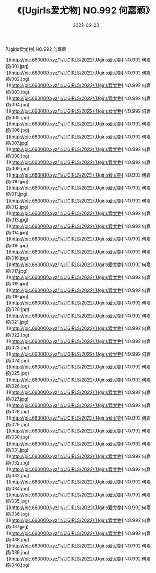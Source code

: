 ﻿---
layout: post
title:  《[Ugirls爱尤物] NO.992 何嘉颖》
date:   2022-02-23
img: http://pic.660000.xyz/1:/UGIRLS/2022/[Ugirls爱尤物] NO.992 何嘉颖/000.jpg
categories: [美女, 清纯, 唯美]
---

[Ugirls爱尤物] NO.992 何嘉颖

 ![](http://pic.660000.xyz/1:/UGIRLS/2022/[Ugirls爱尤物] NO.992 何嘉颖/001.jpg) <br>![](http://pic.660000.xyz/1:/UGIRLS/2022/[Ugirls爱尤物] NO.992 何嘉颖/002.jpg) <br>![](http://pic.660000.xyz/1:/UGIRLS/2022/[Ugirls爱尤物] NO.992 何嘉颖/003.jpg) <br>![](http://pic.660000.xyz/1:/UGIRLS/2022/[Ugirls爱尤物] NO.992 何嘉颖/004.jpg) <br>![](http://pic.660000.xyz/1:/UGIRLS/2022/[Ugirls爱尤物] NO.992 何嘉颖/005.jpg) <br>![](http://pic.660000.xyz/1:/UGIRLS/2022/[Ugirls爱尤物] NO.992 何嘉颖/006.jpg) <br>![](http://pic.660000.xyz/1:/UGIRLS/2022/[Ugirls爱尤物] NO.992 何嘉颖/007.jpg) <br>![](http://pic.660000.xyz/1:/UGIRLS/2022/[Ugirls爱尤物] NO.992 何嘉颖/008.jpg) <br>![](http://pic.660000.xyz/1:/UGIRLS/2022/[Ugirls爱尤物] NO.992 何嘉颖/009.jpg) <br>![](http://pic.660000.xyz/1:/UGIRLS/2022/[Ugirls爱尤物] NO.992 何嘉颖/010.jpg) <br>![](http://pic.660000.xyz/1:/UGIRLS/2022/[Ugirls爱尤物] NO.992 何嘉颖/011.jpg) <br>![](http://pic.660000.xyz/1:/UGIRLS/2022/[Ugirls爱尤物] NO.992 何嘉颖/012.jpg) <br>![](http://pic.660000.xyz/1:/UGIRLS/2022/[Ugirls爱尤物] NO.992 何嘉颖/013.jpg) <br>![](http://pic.660000.xyz/1:/UGIRLS/2022/[Ugirls爱尤物] NO.992 何嘉颖/014.jpg) <br>![](http://pic.660000.xyz/1:/UGIRLS/2022/[Ugirls爱尤物] NO.992 何嘉颖/015.jpg) <br>![](http://pic.660000.xyz/1:/UGIRLS/2022/[Ugirls爱尤物] NO.992 何嘉颖/016.jpg) <br>![](http://pic.660000.xyz/1:/UGIRLS/2022/[Ugirls爱尤物] NO.992 何嘉颖/017.jpg) <br>![](http://pic.660000.xyz/1:/UGIRLS/2022/[Ugirls爱尤物] NO.992 何嘉颖/018.jpg) <br>![](http://pic.660000.xyz/1:/UGIRLS/2022/[Ugirls爱尤物] NO.992 何嘉颖/019.jpg) <br>![](http://pic.660000.xyz/1:/UGIRLS/2022/[Ugirls爱尤物] NO.992 何嘉颖/020.jpg) <br>![](http://pic.660000.xyz/1:/UGIRLS/2022/[Ugirls爱尤物] NO.992 何嘉颖/021.jpg) <br>![](http://pic.660000.xyz/1:/UGIRLS/2022/[Ugirls爱尤物] NO.992 何嘉颖/022.jpg) <br>![](http://pic.660000.xyz/1:/UGIRLS/2022/[Ugirls爱尤物] NO.992 何嘉颖/023.jpg) <br>![](http://pic.660000.xyz/1:/UGIRLS/2022/[Ugirls爱尤物] NO.992 何嘉颖/024.jpg) <br>![](http://pic.660000.xyz/1:/UGIRLS/2022/[Ugirls爱尤物] NO.992 何嘉颖/025.jpg) <br>![](http://pic.660000.xyz/1:/UGIRLS/2022/[Ugirls爱尤物] NO.992 何嘉颖/026.jpg) <br>![](http://pic.660000.xyz/1:/UGIRLS/2022/[Ugirls爱尤物] NO.992 何嘉颖/027.jpg) <br>![](http://pic.660000.xyz/1:/UGIRLS/2022/[Ugirls爱尤物] NO.992 何嘉颖/028.jpg) <br>![](http://pic.660000.xyz/1:/UGIRLS/2022/[Ugirls爱尤物] NO.992 何嘉颖/029.jpg) <br>![](http://pic.660000.xyz/1:/UGIRLS/2022/[Ugirls爱尤物] NO.992 何嘉颖/030.jpg) <br>![](http://pic.660000.xyz/1:/UGIRLS/2022/[Ugirls爱尤物] NO.992 何嘉颖/031.jpg) <br>![](http://pic.660000.xyz/1:/UGIRLS/2022/[Ugirls爱尤物] NO.992 何嘉颖/032.jpg) <br>![](http://pic.660000.xyz/1:/UGIRLS/2022/[Ugirls爱尤物] NO.992 何嘉颖/033.jpg) <br>![](http://pic.660000.xyz/1:/UGIRLS/2022/[Ugirls爱尤物] NO.992 何嘉颖/034.jpg) <br>![](http://pic.660000.xyz/1:/UGIRLS/2022/[Ugirls爱尤物] NO.992 何嘉颖/035.jpg) <br>![](http://pic.660000.xyz/1:/UGIRLS/2022/[Ugirls爱尤物] NO.992 何嘉颖/036.jpg) <br>![](http://pic.660000.xyz/1:/UGIRLS/2022/[Ugirls爱尤物] NO.992 何嘉颖/037.jpg) <br>![](http://pic.660000.xyz/1:/UGIRLS/2022/[Ugirls爱尤物] NO.992 何嘉颖/038.jpg) <br>![](http://pic.660000.xyz/1:/UGIRLS/2022/[Ugirls爱尤物] NO.992 何嘉颖/039.jpg) <br>![](http://pic.660000.xyz/1:/UGIRLS/2022/[Ugirls爱尤物] NO.992 何嘉颖/040.jpg) <br>